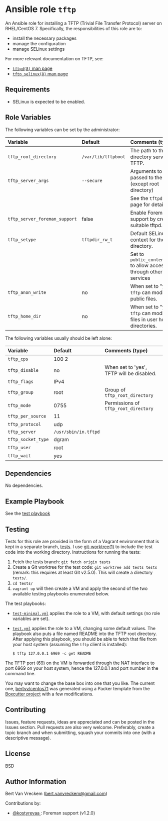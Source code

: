 # Ansible role `tftp`

An Ansible role for installing a TFTP (Trivial File Transfer Protocol) server on RHEL/CentOS 7. Specifically, the responsibilities of this role are to:

- install the necessary packages
- manage the configuration
- manage SELinux settings

For more relevant documentation on TFTP, see:

- [`tftpd(8)` man page](http://linuxmanpages.net/manpages/fedora21/man8/tftpd.8.html)
- [`tftp_selinux(8)` man page](http://linuxmanpages.net/manpages/fedora21/man8/tftpd_selinux.8.html)

## Requirements

- SELinux is expected to be enabled.

## Role Variables

The following variables can be set by the administrator:

| Variable                      | Default             | Comments (type)                                                      |
| :---                          | :---                | :---                                                                 |
| `tftp_root_directory`         | `/var/lib/tftpboot` | The path to the root directory served by TFTP.                       |
| `tftp_server_args`            | `--secure`          | Arguments to be passed to the server (except root directory)         |
|                               |                     | See the `tftpd` man page for details                                 |
| `tftp_server_foreman_support` | false               | Enable Foreman support by creating suitable tftpd.map                |
| `tftp_setype`                 | `tftpdir_rw_t`      | Default SELinux context for the root directory.                      |
|                               |                     | Set to `public_content_rw_t` to allow access through other services  |
| `tftp_anon_write`             | no                  | When set to "yes", `tftp` can modify public files.                   |
| `tftp_home_dir`               | no                  | When set to "yes", `tftp` can modify files in user home directories. |

The following variables usually should be left alone:

| Variable           | Default              | Comments (type)                           |
| :---               | :---                 | :---                                      |
| `tftp_cps`         | 100 2                |                                           |
| `tftp_disable`     | no                   | When set to 'yes', TFTP will be disabled. |
| `tftp_flags`       | IPv4                 |                                           |
| `tftp_group`       | root                 | Group of `tftp_root_directory`            |
| `tftp_mode`        | 0755                 | Permissions of `tftp_root_directory`      |
| `tftp_per_source`  | 11                   |                                           |
| `tftp_protocol`    | udp                  |                                           |
| `tftp_server`      | `/usr/sbin/in.tftpd` |                                           |
| `tftp_socket_type` | dgram                |                                           |
| `tftp_user`        | root                 |                                           |
| `tftp_wait`        | yes                  |                                           |

## Dependencies

No dependencies.

## Example Playbook

See the [test playbook](tests/test.yml)

## Testing

Tests for this role are provided in the form of a Vagrant environment that is kept in a separate branch, [tests](https://github.com/bertvv/ansible-role-tftp/tree/tests). I use [git-worktree(1)](https://git-scm.com/docs/git-worktree) to include the test code into the working directory. Instructions for running the tests:

1. Fetch the tests branch: `git fetch origin tests`
2. Create a Git worktree for the test code: `git worktree add tests tests` (remark: this requires at least Git v2.5.0). This will create a directory `tests/`.
3. `cd tests/`
4. `vagrant up` will then create a VM and apply the second of the two available testing playbooks enumerated below.

The test playbooks:

- [`test-minimal.yml`](https://github.com/bertvv/ansible-role-tftp/blob/tests/test-minimal.yml) applies the role to a VM, with default settings (no role variables are set).
- [`test.yml`](https://github.com/bertvv/ansible-role-tftp/blob/tests/test.yml) applies the role to a VM, changing some default values. The playbook also puts a file named README into the TFTP root directory. After applying this playbook, you should be able to fetch that file from your host system (assuming the `tftp` client is installed):

    ```ShellSession
    $ tftp 127.0.0.1 6969 -c get README
    ```

The TFTP port (69) on the VM is forwarded through the NAT interface to port 6969 on your host system, hence the 127.0.0.1 and port number in the command line.

You may want to change the base box into one that you like. The current one, [bertvv/centos71](https://atlas.hashicorp.com/bertvv/boxes/centos71) was generated using a Packer template from the [Boxcutter project](https://github.com/boxcutter/centos) with a few modifications.

## Contributing

Issues, feature requests, ideas are appreciated and can be posted in the Issues section. Pull requests are also very welcome. Preferably, create a topic branch and when submitting, squash your commits into one (with a descriptive message).

## License

BSD

## Author Information

Bert Van Vreckem (bert.vanvreckem@gmail.com)

Contributions by:

- [@kostyrevaa ](https://github.com/kostyrevaa): Foreman support (v1.2.0)
